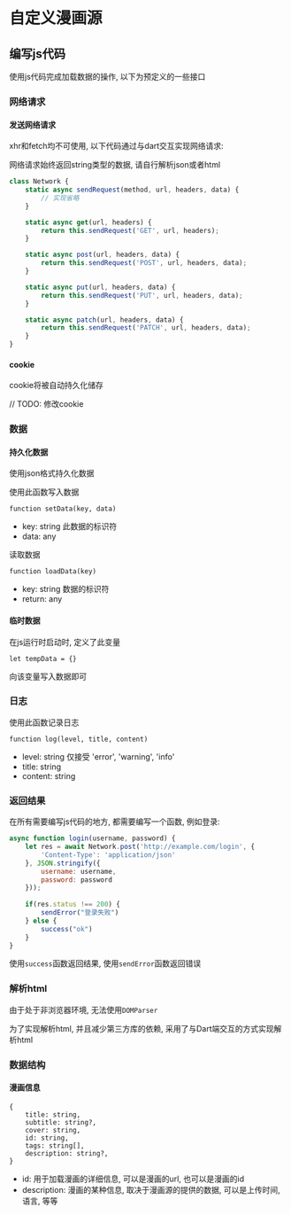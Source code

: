 # 自定义漫画源

## 编写js代码

使用js代码完成加载数据的操作, 以下为预定义的一些接口

### 网络请求

#### 发送网络请求
xhr和fetch均不可使用, 以下代码通过与dart交互实现网络请求:

网络请求始终返回string类型的数据, 请自行解析json或者html

```js
class Network {
    static async sendRequest(method, url, headers, data) {
        // 实现省略
    }

    static async get(url, headers) {
        return this.sendRequest('GET', url, headers);
    }

    static async post(url, headers, data) {
        return this.sendRequest('POST', url, headers, data);
    }

    static async put(url, headers, data) {
        return this.sendRequest('PUT', url, headers, data);
    }

    static async patch(url, headers, data) {
        return this.sendRequest('PATCH', url, headers, data);
    }
}
```

#### cookie
cookie将被自动持久化储存

// TODO: 修改cookie

### 数据

#### 持久化数据

使用json格式持久化数据

使用此函数写入数据

`function setData(key, data)`

- key: string 此数据的标识符
- data: any

读取数据

`function loadData(key)`

- key: string 数据的标识符
- return: any

#### 临时数据

在js运行时启动时, 定义了此变量

`let tempData = {}`

向该变量写入数据即可

### 日志

使用此函数记录日志

`function log(level, title, content)`

- level: string 仅接受 'error', 'warning', 'info'
- title: string
- content: string

### 返回结果

在所有需要编写js代码的地方, 都需要编写一个函数, 例如登录:
```js
async function login(username, password) {
    let res = await Network.post('http://example.com/login', {
        'Content-Type': 'application/json'
    }, JSON.stringify({
        username: username,
        password: password
    }));
    
    if(res.status !== 200) {
        sendError("登录失败")
    } else {
        success("ok")
    }
}
```

使用`success`函数返回结果, 使用`sendError`函数返回错误

### 解析html

由于处于非浏览器环境, 无法使用`DOMParser`

为了实现解析html, 并且减少第三方库的依赖, 采用了与Dart端交互的方式实现解析html

### 数据结构

#### 漫画信息

```
{
    title: string,
    subtitle: string?,
    cover: string,
    id: string,
    tags: string[],
    description: string?,
}
```

- id: 用于加载漫画的详细信息, 可以是漫画的url, 也可以是漫画的id
- description: 漫画的某种信息, 取决于漫画源的提供的数据, 可以是上传时间, 语言, 等等


